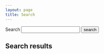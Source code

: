 ```yaml
---
layout: page
title: Search
---
```


<form action="{{ 'search' | relative_page }}" method="get">
  <label for="search-box">Search</label>
  <input type="text" id="search-box" name="q">
  <input type="submit" value="search">
</form>

<h2>Search results</h2>

<dl id="search-results"></dl>

<script>
  window.documents = [
    {% for page in site.pages %}
      {% unless page.url contains "404" or page.url contains "search" %}
      {
        "title": "{{ page.title | xml_escape }}",
        "content": {{ page.content | strip_html | strip_newlines | jsonify }},
        "url": "{{ page.url | xml_escape }}"
      }{% unless forloop.last %}, {% endunless %}
      {% endunless %}
    {% endfor %}
  ];
</script>
<script src="https://cdn.jsdelivr.net/npm/lunr@2.3.9/lunr.min.js"></script>
<script src="{{ '/assets/js/search.js' | relative_url }}"></script>

